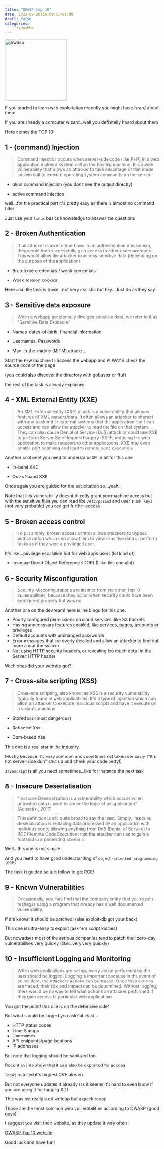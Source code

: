 ```yaml
---
title: "OWASP top 10"
date: 2022-09-20T16:00:31+01:00
draft: false
categories:
  - TryHackMe
---
```


<img src="owasp.png" width=200 height=200 alt="owasp">

If you started to learn web exploitation recently you might have heard about them

If you are already a computer wizard...well you definitelly heard about them

Here comes the TOP 10:

## 1 - (command) Injection

>Command Injection occurs when server-side code (like PHP) in a web application makes a system call on the hosting machine.  It is a web vulnerability that allows an attacker to take advantage of that made system call to execute operating system commands on the server

- blind command injection (you don't see the output directly)

- active command injection

well...for the practical part it's pretty easy as there is almost no command filter

Just use your `linux` basics knoweledge to answer the questions

## 2 - Broken Authentication

>If an attacker is able to find flaws in an authentication mechanism, they would then successfully gain access to other users accounts. This would allow the attacker to access sensitive data (depending on the purpose of the application)

- Bruteforce credentials / weak credentials

- Weak session cookies

Here also the task is trivial...not very realistic but hey...Just do as they say

## 3 - Sensitive data exposure

>When a webapp accidentally divulges sensitive data, we refer to it as "Sensitive Data Exposure"

- Names, dates-of-birth, financial information

- Usernames, Passwords 

- Man-in-the-middle (MITM) attacks...

Start the new machine to access the webapp and ALWAYS check the source code of the page

(you could also discover the directory with gobuster or ffuf)

the rest of the task is already explained

## 4 - XML External Entity (XXE)

>An XML External Entity (XXE) attack is a vulnerability that abuses features of XML parsers/data. It often allows an attacker to interact with any backend or external systems that the application itself can access and can allow the attacker to read the file on that system. They can also cause Denial of Service (DoS) attack or could use XXE to perform Server-Side Request Forgery (SSRF) inducing the web application to make requests to other applications. XXE may even enable port scanning and lead to remote code execution.

Another cool one! you need to understand `XML` a bit for this one

- In-band XXE

- Out-of-band XXE

Once again you are guided for the exploitation so...yeah!

Note that this vulnerability doesnt directly grant you machine access but with the sensitive files you can read like `/etc/passwd` and user's `ssh keys` (not very probable)
you can get further access

## 5 - Broken access control

>To put simply, broken access control allows attackers to bypass authorization which can allow them to view sensitive data or perform tasks as if they were a privileged user.

It's like...privilege escalation but for web apps users (lol kind of)

- Insecure Direct Object Reference (IDOR) (I like this one alot)

## 6 - Security Misconfiguration

>Security Misconfigurations are distinct from the other Top 10 vulnerabilities, because they occur when security could have been configured properly but was not

Another one on the dev team! here is the bingo for this one: 

- Poorly configured permissions on cloud services, like S3 buckets
- Having unnecessary features enabled, like services, pages, accounts or privileges
- Default accounts with unchanged passwords 
- Error messages that are overly detailed and allow an attacker to find out more about the system
- Not using HTTP security headers, or revealing too much detail in the Server: HTTP header

Wich ones did your website got? 


## 7 - Cross-site scripting (XSS)

>Cross-site scripting, also known as XSS is a security vulnerability typically found in web applications. It's a type of injection which can allow an attacker to execute malicious scripts and have it execute on a victim's machine

- Stored xss (most dangerous)

- Reflected Xss

- Dom-based Xss

This one is a real star in the industry. 

Mostly because it's very common and sometimes not taken seriously ("it's not server-side duh" shut up and check your code betty!)

`Javascript` is all you need sometimes...like for instance the next task 

## 8 - Insecure Deserialisation 

>"Insecure Deserialization is a vulnerability which occurs when untrusted data is used to abuse the logic of an application" (Acunetix., 2017)

>This definition is still quite broad to say the least. Simply, insecure deserialization is replacing data processed by an application with malicious code; allowing anything from DoS (Denial of Service) to RCE (Remote Code Execution) that the attacker can use to gain a foothold in a pentesting scenario.

Well...this one is not simple 

And you need to have good understanding of `object-oriented programming (OOP)`

The task is guided so just follow to get RCE!

## 9 -  Known Vulnerabilities

>Occasionally, you may find that the company/entity that you're pen-testing is using a program that already has a well documented vulnerability.

If it's known it should be patched! (else exploit-db got your back)

This one is ultra-easy to exploit (ask 'em script kiddies)

But nowadays most of the serious companies tend to patch their zero-day vulnerabilities very quickly (like...very very quickly)

## 10 - Insufficient Logging and Monitoring 

>When web applications are set up, every action performed by the user should be logged. Logging is important because in the event of an incident, the attackers actions can be traced. Once their actions are traced, their risk and impact can be determined. Without logging, there would be no way to tell what actions an attacker performed if they gain access to particular web applications

You got the point! this one is on the defensive side*

But what should be logged you ask? at least...

- HTTP status codes
- Time Stamps
- Usernames
- API endpoints/page locations
- IP addresses

But note that logging should be sanitized too

Recent events show that it can also be exploited for access

`log4j` patched it's biggest CVE already 

But not everyone updated it already (as it seems it's hard to even know if you are using it for logging XD) 

This was not really a ctf writeup but a quick recap 

Those are the most common web vulnerabilities according to OWASP (good guys)

I suggest you visit their website, as they update it very often :

[OWASP Top 10 website](https://owasp.org/www-project-top-ten/)


Good luck and have fun!